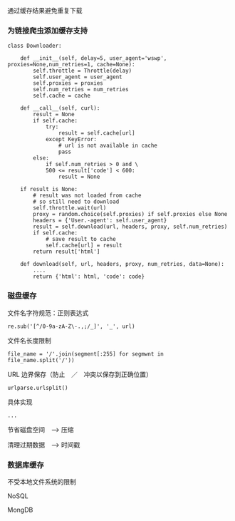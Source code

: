 通过缓存结果避免重复下载

### 为链接爬虫添加缓存支持

    class Downloader:

        def __init__(self, delay=5, user_agent='wswp', proxies=None,num_retries=1, cache=None):
            self.throttle = Throttle(delay)
            self.user_agent = user_agent
            self.proxies = proxies
            self.num_retries = num_retries
            self.cache = cache

        def __call__(self, curl):
            result = None
            if self.cache:
                try:
                    result = self.cache[url]
                except KeyError:
                    # url is not available in cache
                    pass
            else:
                if self.num_retries > 0 and \
                500 <= result['code'] < 600:
                    result = None

        if result is None:
            # result was not loaded from cache
            # so still need to download
            self.throttle.wait(url)
            proxy = random.choice(self.proxies) if self.proxies else None
            headers = {'User.-agent': self.user_agent}
            result = self.download(url, headers, proxy, self.num_retries)
            if self.cache:
                # save result to cache
                self.cache[url] = result
            return result['html']

        def download(self, url, headers, proxy, num_retries, data=None):
            ....
            return {'html': html, 'code': code}

### 磁盘缓存

文件名字符规范：正则表达式

    re.sub('[^/0-9a-zA-Z\-.,;/_]', '_', url)

文件名长度限制

    file_name = '/'.join(segment[:255] for segmwnt in file_name.split('/'))

URL 边界保存（防止　／　冲突以保存到正确位置）

    urlparse.urlsplit()

具体实现

    ...

节省磁盘空间　--> 压缩

清理过期数据　--> 时间戳

### 数据库缓存

不受本地文件系统的限制

NoSQL

MongDB
